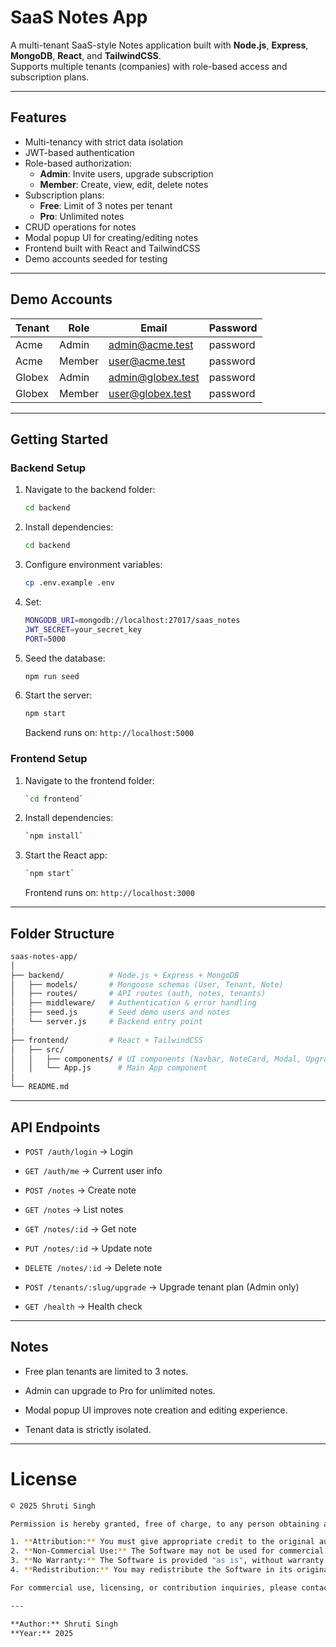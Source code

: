 
# SaaS Notes App

A multi-tenant SaaS-style Notes application built with **Node.js**, **Express**, **MongoDB**, **React**, and **TailwindCSS**.  
Supports multiple tenants (companies) with role-based access and subscription plans.

---

## Features

- Multi-tenancy with strict data isolation
- JWT-based authentication
- Role-based authorization:
  - **Admin**: Invite users, upgrade subscription
  - **Member**: Create, view, edit, delete notes
- Subscription plans:
  - **Free**: Limit of 3 notes per tenant
  - **Pro**: Unlimited notes
- CRUD operations for notes
- Modal popup UI for creating/editing notes
- Frontend built with React and TailwindCSS
- Demo accounts seeded for testing

---

## Demo Accounts

| Tenant | Role  | Email               | Password |
|--------|-------|-------------------|----------|
| Acme   | Admin | admin@acme.test    | password |
| Acme   | Member| user@acme.test     | password |
| Globex | Admin | admin@globex.test  | password |
| Globex | Member| user@globex.test   | password |

---

## Getting Started

### Backend Setup

1. Navigate to the backend folder:
   ```bash
   cd backend
   ```
2. Install dependencies:
    ```bash
   cd backend
   ``` 
2. Configure environment variables:
    ```bash
   cp .env.example .env
   ``` 
2. Set:
    ```bash
   MONGODB_URI=mongodb://localhost:27017/saas_notes
   JWT_SECRET=your_secret_key
   PORT=5000
   ``` 
2. Seed the database:
    ```bash
   npm run seed
   ``` 
2. Start the server:
    ```bash
   npm start
   ``` 
   Backend runs on: `http://localhost:5000`
### Frontend Setup

1.  Navigate to the frontend folder:
    ```bash
    `cd frontend` 
    ```
2.  Install dependencies:
    ```bash
    `npm install` 
    ```
3.  Start the React app:
    ```bash
    `npm start` 
    ```
    Frontend runs on: `http://localhost:3000`
    

----------

## Folder Structure
```bash
saas-notes-app/
│
├── backend/          # Node.js + Express + MongoDB
│   ├── models/       # Mongoose schemas (User, Tenant, Note)
│   ├── routes/       # API routes (auth, notes, tenants)
│   ├── middleware/   # Authentication & error handling
│   ├── seed.js       # Seed demo users and notes
│   └── server.js     # Backend entry point
│
├── frontend/         # React + TailwindCSS
│   ├── src/
│   │   ├── components/ # UI components (Navbar, NoteCard, Modal, UpgradeBanner)
│   │   └── App.js      # Main App component
│
└── README.md
```
----------

## API Endpoints

-   `POST /auth/login` → Login
    
-   `GET /auth/me` → Current user info
    
-   `POST /notes` → Create note
    
-   `GET /notes` → List notes
    
-   `GET /notes/:id` → Get note
    
-   `PUT /notes/:id` → Update note
    
-   `DELETE /notes/:id` → Delete note
    
-   `POST /tenants/:slug/upgrade` → Upgrade tenant plan (Admin only)
    
-   `GET /health` → Health check
    

----------

## Notes

-   Free plan tenants are limited to 3 notes.
    
-   Admin can upgrade to Pro for unlimited notes.
    
-   Modal popup UI improves note creation and editing experience.
    
-   Tenant data is strictly isolated.
    

----------


# License
```bash
© 2025 Shruti Singh

Permission is hereby granted, free of charge, to any person obtaining a copy of this software and associated documentation files (the "Software"), to **use, copy, modify, and study** the Software for **educational, personal, or non-commercial purposes**, subject to the following conditions:

1. **Attribution:** You must give appropriate credit to the original author, provide a link to this repository, and indicate if any changes were made.
2. **Non-Commercial Use:** The Software may not be used for commercial purposes without explicit permission from the author.
3. **No Warranty:** The Software is provided "as is", without warranty of any kind, express or implied. The author is not responsible for any claims, damages, or other liability arising from its use.
4. **Redistribution:** You may redistribute the Software in its original or modified form, provided this license is included and the redistribution is **non-commercial**.

For commercial use, licensing, or contribution inquiries, please contact the author directly.

---

**Author:** Shruti Singh  
**Year:** 2025

```
